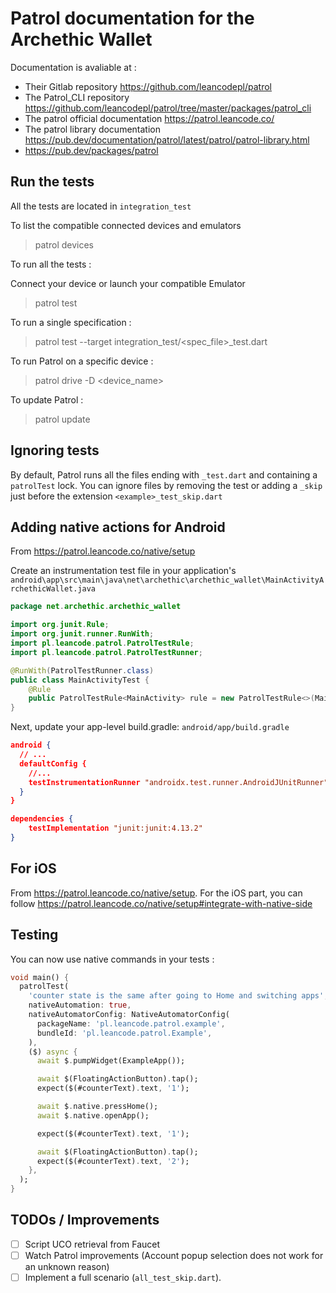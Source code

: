 # Patrol documentation for the Archethic Wallet

Documentation is avaliable at :

- Their Gitlab repository https://github.com/leancodepl/patrol
- The Patrol_CLI repository https://github.com/leancodepl/patrol/tree/master/packages/patrol_cli
- The patrol official documentation https://patrol.leancode.co/
- The patrol library documentation https://pub.dev/documentation/patrol/latest/patrol/patrol-library.html
- https://pub.dev/packages/patrol

## Run the tests

All the tests are located in `integration_test`

To list the compatible connected devices and emulators

> patrol devices

To run all the tests :

Connect your device or launch your compatible Emulator

> patrol test

To run a single specification :

> patrol test --target integration_test/<spec_file>_test.dart

To run Patrol on a specific device :

> patrol drive -D <device_name>

To update Patrol :

> patrol update

## Ignoring tests

By default, Patrol runs all the files ending with `_test.dart` and containing a `patrolTest` lock. You can ignore files by removing the test or adding a `_skip` just before the extension `<example>_test_skip.dart`

## Adding native actions for Android

From https://patrol.leancode.co/native/setup

Create an instrumentation test file in your application's `android\app\src\main\java\net\archethic\archethic_wallet\MainActivityArchethicWallet.java`

```java
package net.archethic.archethic_wallet

import org.junit.Rule;
import org.junit.runner.RunWith;
import pl.leancode.patrol.PatrolTestRule;
import pl.leancode.patrol.PatrolTestRunner;

@RunWith(PatrolTestRunner.class)
public class MainActivityTest {
    @Rule
    public PatrolTestRule<MainActivity> rule = new PatrolTestRule<>(MainActivity.class);
}
```

Next, update your app-level build.gradle:
`android/app/build.gradle`

```json
android {
  // ...
  defaultConfig {
    //...
    testInstrumentationRunner "androidx.test.runner.AndroidJUnitRunner"
  }
}

dependencies {
    testImplementation "junit:junit:4.13.2"
}
```

## For iOS

From https://patrol.leancode.co/native/setup.
For the iOS part, you can follow https://patrol.leancode.co/native/setup#integrate-with-native-side

## Testing

You can now use native commands in your tests :

```dart
void main() {
  patrolTest(
    'counter state is the same after going to Home and switching apps',
    nativeAutomation: true,
    nativeAutomatorConfig: NativeAutomatorConfig(
      packageName: 'pl.leancode.patrol.example',
      bundleId: 'pl.leancode.patrol.Example',
    ),
    ($) async {
      await $.pumpWidget(ExampleApp());

      await $(FloatingActionButton).tap();
      expect($(#counterText).text, '1');

      await $.native.pressHome();
      await $.native.openApp();

      expect($(#counterText).text, '1');

      await $(FloatingActionButton).tap();
      expect($(#counterText).text, '2');
    },
  );
}
```

## TODOs / Improvements

- [ ] Script UCO retrieval from Faucet
- [ ] Watch Patrol improvements (Account popup selection does not work for an unknown reason)
- [ ] Implement a full scenario (`all_test_skip.dart`).
